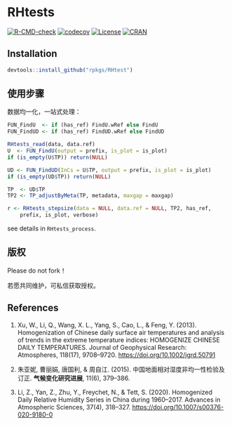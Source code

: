 
# RHtests

<!-- badges: start -->
[![R-CMD-check](https://github.com/rpkgs/RHtests/workflows/R-CMD-check/badge.svg)](https://github.com/rpkgs/RHtests/actions)
[![codecov](https://codecov.io/gh/rpkgs/RHtests/branch/master/graph/badge.svg)](https://codecov.io/gh/rpkgs/RHtests)
[![License](http://img.shields.io/badge/license-GPL%20%28%3E=%203%29-brightgreen.svg?style=flat)](http://www.gnu.org/licenses/gpl-3.0.html)
[![CRAN](http://www.r-pkg.org/badges/version/RHtests)](https://cran.r-project.org/package=RHtests)
<!-- badges: end -->


## Installation

``` r
devtools::install_github("rpkgs/RHtest")
```

## 使用步骤

数据均一化，一站式处理：

```r
FUN_FindU  <- if (has_ref) FindU.wRef else FindU
FUN_FindUD <- if (has_ref) FindUD.wRef else FindUD

RHtests_read(data, data.ref)
U  <- FUN_FindU(output = prefix, is_plot = is_plot)
if (is_empty(U$TP)) return(NULL)

UD <- FUN_FindUD(InCs = U$TP, output = prefix, is_plot = is_plot)
if (is_empty(UD$TP)) return(NULL)

TP  <- UD$TP
TP2 <- TP_adjustByMeta(TP, metadata, maxgap = maxgap)

r <- RHtests_stepsize(data = NULL, data.ref = NULL, TP2, has_ref,
    prefix, is_plot, verbose)
```

see details in `RHtests_process`.

## 版权

Please do not fork！

若愿共同维护，可私信获取授权。


## References

1. Xu, W., Li, Q., Wang, X. L., Yang, S., Cao, L., & Feng, Y. (2013). Homogenization of Chinese daily surface air temperatures and analysis of trends in the extreme temperature indices: HOMOGENIZE CHINESE DAILY TEMPERATURES. Journal of Geophysical Research: Atmospheres, 118(17), 9708–9720. <https://doi.org/10.1002/jgrd.50791>

2. 朱亚妮, 曹丽娟, 唐国利, & 周自江. (2015). 中国地面相对湿度非均一性检验及订正. **气候变化研究进展**, 11(6), 379–386.

3. Li, Z., Yan, Z., Zhu, Y., Freychet, N., & Tett, S. (2020). Homogenized Daily Relative Humidity Series in China during 1960–2017. Advances in Atmospheric Sciences, 37(4), 318–327. <https://doi.org/10.1007/s00376-020-9180-0>
